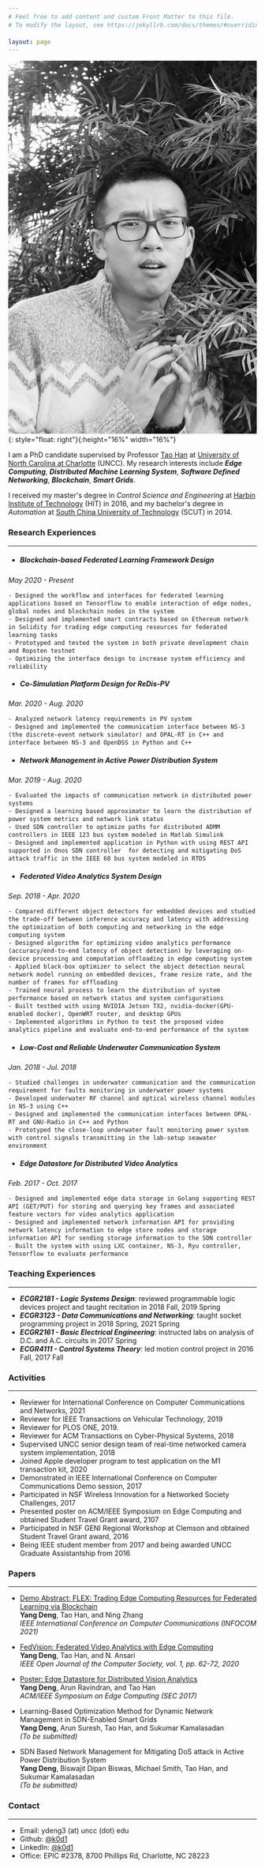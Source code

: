 ```yaml
---
# Feel free to add content and custom Front Matter to this file.
# To modify the layout, see https://jekyllrb.com/docs/themes/#overriding-theme-defaults

layout: page
---
```


![alt text](./photo23.jpg "Title"){: style="float: right"}{:height="16%" width="16%"}

I am a PhD candidate supervised by Professor [Tao Han](https://coefs.uncc.edu/than3/) at [University of North Carolina at Charlotte](https://www.uncc.edu) (UNCC). 
My research interests include ***Edge Computing***, ***Distributed Machine Learning System***, ***Software Defined Networking***, ***Blockchain***, ***Smart Grids***.

I received my master's degree in *Control Science and Engineering* at [Harbin Institute of Technology](http://en.hit.edu.cn) (HIT) in 2016,
and my bachelor's degree in *Automation* at [South China University of Technology](https://www.scut.edu.cn/en/) (SCUT) in 2014.

### **Research Experiences**
- - - 
+ ##### **Blockchain-based Federated Learning Framework Design**
*May 2020 - Present*

    - Designed the workflow and interfaces for federated learning applications based on Tensorflow to enable interaction of edge nodes, global nodes and blockchain nodes in the system   
    - Designed and implemented smart contracts based on Ethereum network in Solidity for trading edge computing resources for federated learning tasks   
    - Prototyped and tested the system in both private development chain and Ropsten testnet   
    - Optimizing the interface design to increase system efficiency and reliability

+ ##### **Co-Simulation Platform Design for ReDis-PV**
*Mar. 2020 - Aug. 2020*

    - Analyzed network latency requirements in PV system   
    - Designed and implemented the communication interface between NS-3 (the discrete-event network simulator) and OPAL-RT in C++ and interface between NS-3 and OpenDSS in Python and C++

+ ##### **Network Management in Active Power Distribution System**
*Mar. 2019 - Aug. 2020*

    - Evaluated the impacts of communication network in distributed power systems   
    - Designed a learning based approximator to learn the distribution of power system metrics and network link status   
    - Used SDN controller to optimize paths for distributed ADMM controllers in IEEE 123 bus system modeled in Matlab Simulink   
    - Designed and implemented application in Python with using REST API supported in Onos SDN controller  for detecting and mitigating DoS attack traffic in the IEEE 68 bus system modeled in RTDS

+ ##### **Federated Video Analytics System Design**
*Sep. 2018 - Apr. 2020*

    - Compared different object detectors for embedded devices and studied the trade-off between inference accuracy and latency with addressing the optimization of both computing and networking in the edge computing system   
    - Designed algorithm for optimizing video analytics performance (accuracy/end-to-end latency of object detection) by leveraging on-device processing and computation offloading in edge computing system   
    - Applied black-box optimizer to select the object detection neural network model running on embedded devices, frame resize rate, and the number of frames for offloading   
    - Trained neural process to learn the distribution of system performance based on network status and system configurations   
    - Built testbed with using NVIDIA Jetson TX2, nvidia-docker(GPU-enabled docker), OpenWRT router, and desktop GPUs   
    - Implemented algorithms in Python to test the proposed video analytics pipeline and evaluate end-to-end performance of the system

+ ##### **Low-Cost and Reliable Underwater Communication System**
*Jan. 2018 - Jul. 2018*

    - Studied challenges in underwater communication and the communication requirement for faults monitoring in underwater power systems   
    - Developed underwater RF channel and optical wireless channel modules in NS-3 using C++   
    - Designed and implemented the communication interfaces between OPAL-RT and GNU-Radio in C++ and Python   
    - Prototyped the close-loop underwater fault monitoring power system with control signals transmitting in the lab-setup seawater environment

+ ##### **Edge Datastore for Distributed Video Analytics**
*Feb. 2017 - Oct. 2017*

    - Designed and implemented edge data storage in Golang supporting REST API (GET/PUT) for storing and querying key frames and associated feature vectors for video analytics application   
    - Designed and implemented network information API for providing network latency information to edge store nodes and storage information API for sending storage information to the SDN controller   
    - Built the system with using LXC container, NS-3, Ryu controller, Tensorflow to evaluate performance


### Teaching Experiences
- - - 
- ***ECGR2181 - Logic Systems Design***: reviewed programmable logic devices project and taught recitation in 2018 Fall, 2019 Spring
- ***ECGR3123 - Data Communications and Networking***: taught socket programming project in 2018 Spring, 2021 Spring
- ***ECGR2161 - Basic Electrical Engineering***: instructed labs on analysis of D.C. and A.C. circuits in 2017 Spring
- ***ECGR4111 - Control Systems Theory***: led motion control project in 2016 Fall, 2017 Fall


### Activities
- - - 
- Reviewer for International Conference on Computer Communications and Networks, 2021
- Reviewer for IEEE Transactions on Vehicular Technology, 2019
- Reviewer for PLOS ONE, 2019.
- Reviewer for ACM Transactions on Cyber-Physical Systems, 2018
- Supervised UNCC senior design team of real-time networked camera system implementation, 2018
- Joined Apple developer program to test application on the M1 transaction kit, 2020
- Demonstrated in IEEE International Conference on Computer Communications Demo session, 2017
- Participated in NSF Wireless Innovation for a Networked Society Challenges, 2017
- Presented poster on ACM/IEEE Symposium on Edge Computing and obtained Student Travel Grant award, 2107
- Participated in NSF GENI Regional Workshop at Clemson and obtained Student Travel Grant award, 2016
- Being IEEE student member from 2017 and being awarded UNCC Graduate Assistantship from 2016


### Papers
- - - 
- [Demo Abstract: FLEX: Trading Edge Computing Resources for Federated Learning via Blockchain](https://infocom.info/day/2/track/Demo#Demo-3)   
**Yang Deng**, Tao Han, and Ning Zhang   
*IEEE International Conference on Computer Communications (INFOCOM 2021)*

- [FedVision: Federated Video Analytics with Edge Computing](https://ieeexplore.ieee.org/document/9097917)   
**Yang Deng**, Tao Han, and N. Ansari   
*IEEE Open Journal of the Computer Society, vol. 1, pp. 62-72, 2020*

- [Poster: Edge Datastore for Distributed Vision Analytics](https://dl.acm.org/doi/10.1145/3132211.3132463)   
**Yang Deng**, Arun Ravindran, and Tao Han   
*ACM/IEEE Symposium on Edge Computing (SEC 2017)*

- Learning-Based Optimization Method for Dynamic Network Management in SDN-Enabled Smart Grids   
**Yang Deng**, Arun Suresh, Tao Han, and Sukumar Kamalasadan   
*(To be submitted)*

- SDN Based Network Management for Mitigating DoS attack in Active Power Distribution System   
**Yang Deng**, Biswajit Dipan Biswas, Michael Smith, Tao Han, and Sukumar Kamalasadan   
*(To be submitted)*

### Contact
- - - 
- Email: ydeng3 (at) uncc (dot) edu
- Github: [@k0d1](https://github.com/k0d1)
- LinkedIn: [@k0d1](https://www.linkedin.com/in/k0d1)
- Office: EPIC #2378, 8700 Phillips Rd, Charlotte, NC 28223